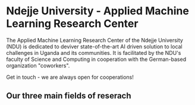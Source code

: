 # Ndejje University - Applied Machine Learning Research Center

The Applied Machine Learning Research Center of the Ndejje University (NDU) is dedicated to deviver state-of-the-art AI driven solution to local challenges in Uganda and its communities. It is facilitated by the NDU's faculty of Science and Computing in cooperation with the German-based organization "coworkers". 

Get in touch - we are always open for cooperations!

## Our three main fields of reserach
